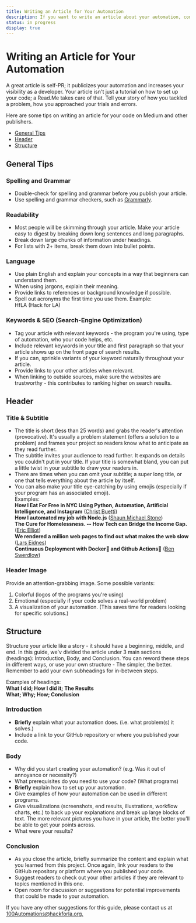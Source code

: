 ```yaml
---
title: Writing an Article for Your Automation
description: If you want to write an article about your automation, consider these tips.
status: in progress
display: true
---
```


# Writing an Article for Your Automation
A great article is self-PR; it publicizes your automation and increases your visibility as a developer.
Your article isn't just a tutorial on how to set up your code; a Read.Me takes care of that. 
Tell your story of how you tackled a problem, how you approached your trials and errors.

Here are some tips on writing an article for your code on Medium and other publishers.
- [General Tips](#general)
- [Header](#header)
- [Structure](#structure)

<a name="general"></a>
## General Tips

### Spelling and Grammar
- Double-check for spelling and grammar before you publish your article.
- Use spelling and grammar checkers, such as [Grammarly](https://www.grammarly.com/grammar-check).

### Readability
- Most people will be skimming through your article. Make your article easy to digest by breaking down long sentences and long paragraphs. 
- Break down large chunks of information under headings.
- For lists with 2+ items, break them down into bullet points.

### Language
- Use plain English and explain your concepts in a way that beginners can understand them. 
- When using jargons, explain their meaning.
- Provide links to references or background knowledge if possible. 
- Spell out acronyms the first time you use them. 
Example:  
HfLA (Hack for LA)

### Keywords & SEO (Search-Engine Optimization)
- Tag your article with relevant keywords - the program you're using, type of automation, who your code helps, etc. 
- Include relevant keywords in your title and first paragraph so that your article shows up on the front page of search results.
- If you can, sprinkle variants of your keyword naturally throughout your article.
- Provide links to your other articles when relevant.
- When linking to outside sources, make sure the websites are trustworthy - this contributes to ranking higher on search results.

<a name="header"></a>
## Header
### Title & Subtitle
- The title is short (less than 25 words) and grabs the reader's attention (provocative). It's usually a problem statement (offers a solution to a problem) and frames your project so readers know what to anticipate as they read further.
- The subtitle invites your audience to read further. It expands on details you couldn't put in your title. If your title is somewhat bland, you can put a little twist in your subtitle to draw your readers in.
- There are times when you can omit your subtitle; a super long title,  or one that tells everything about the article by itself.
- You can also make your title eye-catching by using emojis (especially if your program has an associated emoji).  
Examples:  
**How I Eat For Free in NYC Using Python, Automation, Artificial Intelligence, and Instagram** ([Christ Buetti](https://medium.com/@chrisbuetti/how-i-eat-for-free-in-nyc-using-python-automation-artificial-intelligence-and-instagram-a5ed8a1e2a10))  
**How I automated my job with Node.js** ([Shaun Michael Stone](https://medium.com/dailyjs/how-i-automated-my-job-with-node-js-94bf4e423017))  
**The Cure for Homelessness. -- How Tech can Bridge the Income Gap.** ([Eric Elliot](https://medium.com/@_ericelliott/the-cure-for-homelessness-83ef0d621c71))  
**We rendered a million web pages to find out what makes the web slow** ([Lars Eidnes](https://itnext.io/we-rendered-a-million-web-pages-to-find-out-what-makes-the-web-slow-72bbba9ade96))  
 **Continuous Deployment with Docker🐳 and Github Actions🐣** ([Ben Swerdlow](https://swerdlowben.medium.com/continuous-deployment-with-docker-and-github-actions-fe997dc92d23))  

### Header Image
Provide an attention-grabbing image. Some possible variants: 
1. Colorful (logos of the programs you're using)
2. Emotional (especially if your code solves a real-world problem)
3. A visualization of your automation. (This saves time for readers looking for specific solutions.)

<a name="structure"></a>
## Structure
Structure your article like a story - it should have a beginning, middle, and end. 
In this guide, we'v divided the article under 3 main sections (headings): Introduction, Body, and Conclusion. 
You can reword these steps in different ways, or use your own structure - The simpler, the better.
Remember to add your own subheadings for in-between steps.

Examples of headings:  
**What I did; How I did it; The Results**  
**What; Why; How; Conclusion**  

### Introduction
- **Briefly** explain what your automation does. (i.e. what problem(s) it solves.)
- Include a link to your GitHub repository or where you published your code.

### Body
- Why did you start creating your automation? (e.g. Was it out of annoyance or necessity?)
- What prerequisites do you need to use your code? (What programs)
- **Briefly** explain how to set up your automation.
- Give examples of how your automation can be used in different programs.
- Give visualizations (screenshots, end results, illustrations, workflow charts, etc.) to back up your explanations and break up large blocks of text. The more relevant pictures you have in your article, the better you'll be able to get your points across.
- What were your results?

### Conclusion
- As you close the article, briefly summarize the content and explain what you learned from this project. Once again, link your readers to the GitHub repository or platform where you published your code.
- Suggest readers to check out your other articles if they are relevant to topics mentioned in this one.
- Open room for discussion or suggestions for potential improvements that could be made to your automation.

If you have any other suggestions for this guide, please contact us at [100Automations@hackforla.org.](mailto:100Automations@hackforla.org)
